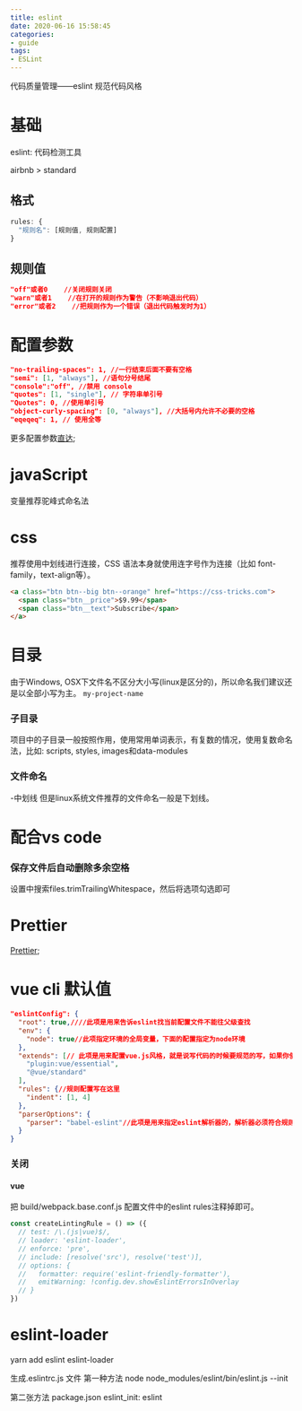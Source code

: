 ```yaml
---
title: eslint
date: 2020-06-16 15:58:45
categories:
- guide
tags:
- ESLint
---
```


代码质量管理——eslint 
规范代码风格

# 基础
eslint: 代码检测工具

airbnb > standard 
## 格式
``` js
rules: {
  "规则名": [规则值, 规则配置]
}
```

## 规则值
``` json
"off"或者0    //关闭规则关闭
"warn"或者1    //在打开的规则作为警告（不影响退出代码）
"error"或者2    //把规则作为一个错误（退出代码触发时为1）
```



# 配置参数
``` json
"no-trailing-spaces": 1, //一行结束后面不要有空格
"semi": [1, "always"], //语句分号结尾
"console":"off", //禁用 console
"quotes": [1, "single"], // 字符串单引号
"Quotes": 0, //使用单引号
"object-curly-spacing": [0, "always"], //大括号内允许不必要的空格
"eqeqeq": 1, // 使用全等
```

更多配置参数[直达](https://www.jianshu.com/p/bfc7e7329cff);

# javaScript
变量推荐驼峰式命名法

# css
推荐使用中划线进行连接，CSS 语法本身就使用连字号作为连接（比如 font-family，text-align等）。
``` html
<a class="btn btn--big btn--orange" href="https://css-tricks.com">
  <span class="btn__price">$9.99</span>
  <span class="btn__text">Subscribe</span>
</a>
```


# 目录
由于Windows, OSX下文件名不区分大小写(linux是区分的)，所以命名我们建议还是以全部小写为主。
`my-project-name`

### 子目录
项目中的子目录一般按照作用，使用常用单词表示，有复数的情况，使用复数命名法，比如: scripts, styles, images和data-modules

### 文件命名
-中划线
但是linux系统文件推荐的文件命名一般是下划线。

# 配合vs code
### 保存文件后自动删除多余空格
设置中搜索files.trimTrailingWhitespace，然后将选项勾选即可

# Prettier
[Prettier](https://prettier.io/docs/en/options.html#end-of-line);

# vue cli 默认值
``` json
"eslintConfig": {
  "root": true,////此项是用来告诉eslint找当前配置文件不能往父级查找
  "env": {
    "node": true//此项指定环境的全局变量，下面的配置指定为node环境
  },
  "extends": [// 此项是用来配置vue.js风格，就是说写代码的时候要规范的写，如果你使用vs-code我觉得应该可以避免出错
    "plugin:vue/essential",
    "@vue/standard"
  ],
  "rules": {//规则配置写在这里
    "indent": [1, 4]
  },
  "parserOptions": {
    "parser": "babel-eslint"//此项是用来指定eslint解析器的，解析器必须符合规则，babel-eslint解析器是对babel解析器的包装使其与ESLint解析
  }
}
```

### 关闭
#### vue
把 build/webpack.base.conf.js 配置文件中的eslint rules注释掉即可。
``` js
const createLintingRule = () => ({
  // test: /\.(js|vue)$/,
  // loader: 'eslint-loader',
  // enforce: 'pre',
  // include: [resolve('src'), resolve('test')],
  // options: {
  //   formatter: require('eslint-friendly-formatter'),
  //   emitWarning: !config.dev.showEslintErrorsInOverlay
  // }
})
```

# eslint-loader
yarn add eslint eslint-loader

生成.eslintrc.js 文件
第一种方法
node node_modules/eslint/bin/eslint.js --init

第二张方法
package.json
eslint_init: eslint
